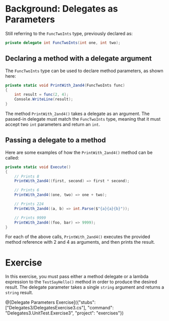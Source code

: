[//]: # (GENERATED FILE -- DO NOT EDIT)
# Background: Delegates as Parameters

Still referring to the `FuncTwoInts` type, previously declared as:

```csharp
private delegate int FuncTwoInts(int one, int two);
```

## Declaring a method with a delegate argument

The `FuncTwoInts` type can be used to declare method parameters, as shown here:

```csharp
private static void PrintWith_2and4(FuncTwoInts func)
{
    int result = func(2, 4);
    Console.WriteLine(result);
}
```

The method `PrintWith_2and4()` takes a delegate as an argument. The passed-in delegate must match the `FuncTwoInts` type, meaning that it must accept two `int` parameters and return an `int`. 

## Passing a delegate to a method

Here are some examples of how the `PrintWith_2and4()` method can be called:

```csharp
private static void Execute()
{
    // Prints 8
    PrintWith_2and4((first, second) => first * second);

    // Prints 6
    PrintWith_2and4((one, two) => one + two);

    // Prints 224
    PrintWith_2and4((a, b) => int.Parse($"{a}{a}{b}"));

    // Prints 9999
    PrintWith_2and4((foo, bar) => 9999);
}
```

For each of the above calls, `PrintWith_2and4()` executes the provided method reference with 2 and 4 as arguments, and then prints the result.

# Exercise
In this exercise, you must pass either a method delegate or a lambda expression to the `TestSayHello()` method in order to produce the desired result. The delegate parameter takes a single `string` argument and returns a `string` result.

@[Delegate Parameters Exercise]({"stubs": ["Delegates3/DelegatesExercise3.cs"], "command": "Delegates3.UnitTest.Exercise3", "project": "exercises"})
